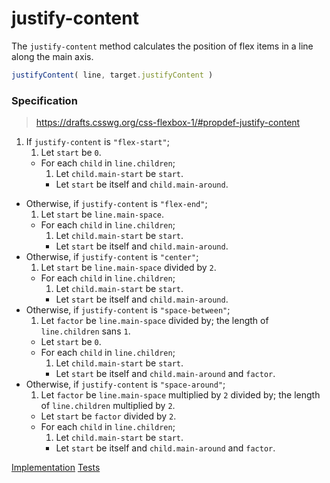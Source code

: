 # justify-content

The `justify-content` method calculates the position of flex items in a line along the main axis.

```js
justifyContent( line, target.justifyContent )
```

### Specification

> https://drafts.csswg.org/css-flexbox-1/#propdef-justify-content

1. If `justify-content` is `"flex-start"`;
	1. Let `start` be `0`.
	-  For each `child` in `line.children`;
		1. Let `child.main-start` be `start`.
		-  Let `start` be itself and `child.main-around`.
-  Otherwise, if `justify-content` is `"flex-end"`;
	1. Let `start` be `line.main-space`.
	-  For each `child` in `line.children`;
		1. Let `child.main-start` be `start`.
		-  Let `start` be itself and `child.main-around`.
-  Otherwise, if `justify-content` is `"center"`;
	1. Let `start` be `line.main-space` divided by `2`.
	-  For each `child` in `line.children`;
		1. Let `child.main-start` be `start`.
		-  Let `start` be itself and `child.main-around`.
-  Otherwise, if `justify-content` is `"space-between"`;
	1. Let `factor` be `line.main-space` divided by; the length of `line.children` sans `1`.
	-  Let `start` be `0`.
	-  For each `child` in `line.children`;
		1. Let `child.main-start` be `start`.
		-  Let `start` be itself and `child.main-around` and `factor`.
-  Otherwise, if `justify-content` is `"space-around"`;
	1. Let `factor` be `line.main-space` multiplied by `2` divided by; the length of `line.children` multiplied by `2`.
	-  Let `start` be `factor` divided by `2`.
	-  For each `child` in `line.children`;
		1. Let `child.main-start` be `start`.
		-  Let `start` be itself and `child.main-around` and `factor`.

[Implementation](index.js) [Tests](test.js)
